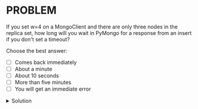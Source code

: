 # PROBLEM

If you set w=4 on a MongoClient and there are only three nodes in the replica set, how long will you wait in PyMongo for a response from an insert if you don't set a timeout?

Choose the best answer:

- [ ] Comes back immediately
- [ ] About a minute
- [ ] About 10 seconds
- [ ] More than five minutes
- [ ] You will get an immediate error

<details>
	<summary>Solution</summary>
	<br>You will get an immediate error
</details>
